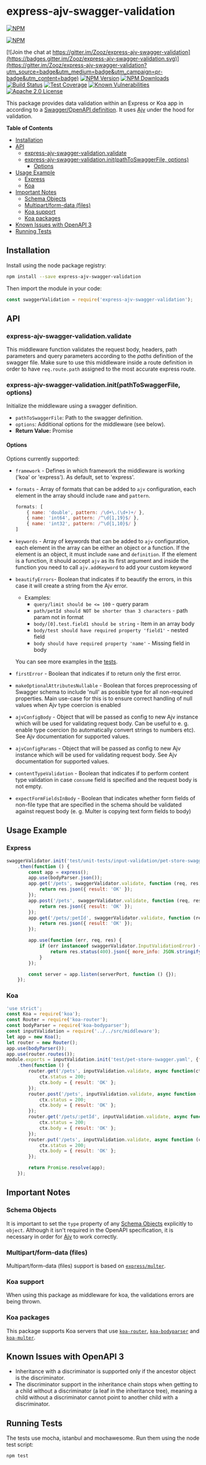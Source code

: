 # express-ajv-swagger-validation
[![NPM](https://nodei.co/npm/express-ajv-swagger-validation.png)](https://nodei.co/npm/express-ajv-swagger-validation/)

[![NPM](https://nodei.co/npm-dl/express-ajv-swagger-validation.png?height=3)](https://nodei.co/npm/express-ajv-swagger-validation/)

[![Join the chat at https://gitter.im/Zooz/express-ajv-swagger-validation](https://badges.gitter.im/Zooz/express-ajv-swagger-validation.svg)](https://gitter.im/Zooz/express-ajv-swagger-validation?utm_source=badge&utm_medium=badge&utm_campaign=pr-badge&utm_content=badge)
[![NPM Version][npm-image]][npm-url]
[![NPM Downloads][downloads-image]][downloads-url]
[![Build Status][travis-image]][travis-url]
[![Test Coverage][coveralls-image]][coveralls-url]
[![Known Vulnerabilities][snyk-image]][snyk-url]
[![Apache 2.0 License][license-image]][license-url]

This package provides data validation within an Express or Koa app in according to a [Swagger/OpenAPI definition](https://swagger.io/specification/). It uses [Ajv](https://www.npmjs.com/package/ajv) under the hood for validation.

<!-- START doctoc generated TOC please keep comment here to allow auto update -->
<!-- DON'T EDIT THIS SECTION, INSTEAD RE-RUN doctoc TO UPDATE -->
**Table of Contents**  <!-- *generated with [DocToc](https://github.com/thlorenz/doctoc)* -->

- [Installation](#installation)
- [API](#api)
  - [express-ajv-swagger-validation.validate](#express-ajv-swagger-validationvalidate)
  - [express-ajv-swagger-validation.init(pathToSwaggerFile, options)](#express-ajv-swagger-validationinitpathtoswaggerfile-options)
    - [Options](#options)
- [Usage Example](#usage-example)
  - [Express](#express)
  - [Koa](#koa)
- [Important Notes](#important-notes)
  - [Schema Objects](#schema-objects)
  - [Multipart/form-data (files)](#multipartform-data-files)
  - [Koa support](#koa-support)
  - [Koa packages](#koa-packages)
- [Known Issues with OpenAPI 3](#known-issues-with-openapi-3)
- [Running Tests](#running-tests)

<!-- END doctoc generated TOC please keep comment here to allow auto update -->

## Installation

Install using the node package registry:

```bash
npm install --save express-ajv-swagger-validation
```

Then import the module in your code:

```js
const swaggerValidation = require('express-ajv-swagger-validation');
```

## API

### express-ajv-swagger-validation.validate

This middleware function validates the request body, headers, path parameters and query parameters according to the _paths_ definition of the swagger file. Make sure to use this middleware inside a route definition in order to have `req.route.path` assigned to the most accurate express route.

### express-ajv-swagger-validation.init(pathToSwaggerFile, options)

Initialize the middleware using a swagger definition.

- `pathToSwaggerFile`: Path to the swagger definition.
- `options`: Additional options for the middleware (see below).
- **Return Value:** Promise

#### Options

Options currently supported:
- `framework` - Defines in which framework the middleware is working ('koa' or 'express'). As default, set to 'express'.
- `formats` - Array of formats that can be added to `ajv` configuration, each element in the array should include `name` and `pattern`.
    ```js
    formats: [
        { name: 'double', pattern: /\d+\.(\d+)+/ },
        { name: 'int64', pattern: /^\d{1,19}$/ },
        { name: 'int32', pattern: /^\d{1,10}$/ }
    ]
    ```

- `keywords` - Array of keywords that can be added to `ajv` configuration, each element in the array can be either an object or a function. 
If the element is an object, it must include `name` and `definition`. If the element is a function, it should accept `ajv` as its first argument and inside the function you need to call `ajv.addKeyword` to add your custom keyword 
- `beautifyErrors`- Boolean that indicates if to beautify the errors, in this case it will create a string from the Ajv error.
    - Examples:
        - `query/limit should be <= 100` - query param
        - `path/petId should NOT be shorter than 3 characters` - path param not in format
        - `body/[0].test.field1 should be string` - Item in an array body
        - `body/test should have required property 'field1'` - nested field
        - `body should have required property 'name'` - Missing field in body

    You can see more examples in the [tests](./test).

- `firstError` - Boolean that indicates if to return only the first error.
- `makeOptionalAttributesNullable` - Boolean that forces preprocessing of Swagger schema to include 'null' as possible type for all non-required properties. Main use-case for this is to ensure correct handling of null values when Ajv type coercion is enabled
- `ajvConfigBody` - Object that will be passed as config to new Ajv instance which will be used for validating request body. Can be useful to e. g. enable type coercion (to automatically convert strings to numbers etc). See Ajv documentation for supported values.
- `ajvConfigParams` - Object that will be passed as config to new Ajv instance which will be used for validating request body. See Ajv documentation for supported values.
- `contentTypeValidation` - Boolean that indicates if to perform content type validation in case `consume` field is specified and the request body is not empty.
- `expectFormFieldsInBody` - Boolean that indicates whether form fields of non-file type that are specified in the schema should be validated against request body (e. g. Multer is copying text form fields to body)

## Usage Example
### Express
```js
swaggerValidator.init('test/unit-tests/input-validation/pet-store-swagger.yaml')
    .then(function () {
        const app = express();
        app.use(bodyParser.json());
        app.get('/pets', swaggerValidator.validate, function (req, res, next) {
            return res.json({ result: 'OK' });
        });
        app.post('/pets', swaggerValidator.validate, function (req, res, next) {
            return res.json({ result: 'OK' });
        });
        app.get('/pets/:petId', swaggerValidator.validate, function (req, res, next) {
            return res.json({ result: 'OK' });
        });

        app.use(function (err, req, res) {
            if (err instanceof swaggerValidator.InputValidationError) {
                return res.status(400).json({ more_info: JSON.stringify(err.errors) });
            }
        });

        const server = app.listen(serverPort, function () {});
    });
```

### Koa
```js
'use strict';
const Koa = require('koa');
const Router = require('koa-router');
const bodyParser = require('koa-bodyparser');
const inputValidation = require('../../src/middleware');
let app = new Koa();
let router = new Router();
app.use(bodyParser());
app.use(router.routes());
module.exports = inputValidation.init('test/pet-store-swagger.yaml', {framework: 'koa'})
    .then(function () {
        router.get('/pets', inputValidation.validate, async function(ctx, next) {
            ctx.status = 200;
            ctx.body = { result: 'OK' };
        });
        router.post('/pets', inputValidation.validate, async function (ctx, next) {
            ctx.status = 200;
            ctx.body = { result: 'OK' };
        });
        router.get('/pets/:petId', inputValidation.validate, async function (ctx, next) {
            ctx.status = 200;
            ctx.body = { result: 'OK' };
        });
        router.put('/pets', inputValidation.validate, async function (ctx, next) {
            ctx.status = 200;
            ctx.body = { result: 'OK' };
        });

        return Promise.resolve(app);
    });
```

## Important Notes

### Schema Objects

It is important to set the `type` property of any [Schema Objects](https://github.com/OAI/OpenAPI-Specification/blob/master/versions/2.0.md#schema-object) explicitly to `object`. Although it isn't required in the OpenAPI specification, it is necessary in order for [Ajv](https://www.npmjs.com/package/ajv) to work correctly.

### Multipart/form-data (files) 

Multipart/form-data (files) support is based on [`express/multer`](https://github.com/expressjs/multer).

### Koa support

When using this package as middleware for koa, the validations errors are being thrown.

### Koa packages

This package supports Koa servers that use [`koa-router`](https://www.npmjs.com/package/koa-router), [`koa-bodyparser`](https://www.npmjs.com/package/koa-bodyparser) and [`koa-multer`](https://www.npmjs.com/package/koa-multer).

## Known Issues with OpenAPI 3 

- Inheritance with a discriminator is supported only if the ancestor object is the discriminator.
- The discriminator support in the inheritance chain stops when getting to a child without a discriminator (a leaf in the inheritance tree), meaning a child without a discriminator cannot point to another child with a discriminator.

## Running Tests

The tests use mocha, istanbul and mochawesome. Run them using the node test script:

```bash
npm test
```

[npm-image]: https://img.shields.io/npm/v/express-ajv-swagger-validation.svg?style=flat
[npm-url]: https://npmjs.org/package/express-ajv-swagger-validation
[travis-image]: https://travis-ci.org/Zooz/express-ajv-swagger-validation.svg?branch=master
[travis-url]: https://travis-ci.org/Zooz/express-ajv-swagger-validation
[coveralls-image]: https://coveralls.io/repos/github/Zooz/express-ajv-swagger-validation/badge.svg?branch=master
[coveralls-url]: https://coveralls.io/github/Zooz/express-ajv-swagger-validation?branch=master
[downloads-image]: http://img.shields.io/npm/dm/express-ajv-swagger-validation.svg?style=flat
[downloads-url]: https://npmjs.org/package/express-ajv-swagger-validation
[license-image]: https://img.shields.io/badge/license-Apache_2.0-green.svg?style=flat
[license-url]: LICENSE
[snyk-image]: https://snyk.io/test/npm/express-ajv-swagger-validation/badge.svg
[snyk-url]: https://snyk.io/test/npm/express-ajv-swagger-validation
